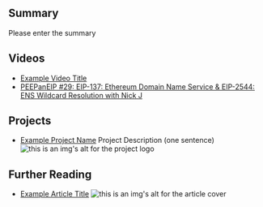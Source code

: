 ## Summary

Please enter the summary

## Videos

- [Example Video Title](https://www.youtube.com/watch?v=TDGq4aeevgY)
- [PEEPanEIP #29: EIP-137: Ethereum Domain Name Service & EIP-2544: ENS Wildcard Resolution with Nick J](https://www.youtube.com/watch?v=r3IqenS0VQo&list=PL4cwHXAawZxqu0PKKyMzG_3BJV_xZTi1F&index=84)

## Projects

- [Example Project Name](https://xxxx.xxx/xxxxx) Project Description (one sentence) ![this is an img's alt for the project logo](https://xxxx.xxx/project-logo.xxx)

## Further Reading

- [Example Article Title](https://xxxx.xxx/xxxxx) ![this is an img's alt for the article cover](https://xxxx.xxx/article-cover.xxx)
